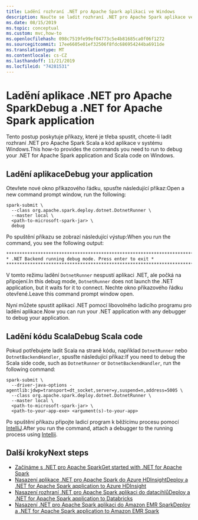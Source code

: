 ```yaml
---
title: Ladění rozhraní .NET pro Apache Spark aplikaci ve Windows
description: Naučte se ladit rozhraní .NET pro Apache Spark aplikace ve Windows.
ms.date: 08/15/2019
ms.topic: conceptual
ms.custom: mvc,how-to
ms.openlocfilehash: 098c7519fe99ef04773c5e4b81685ca0f06f1272
ms.sourcegitcommit: 17ee6605e01ef32506f8fdc686954244ba6911de
ms.translationtype: MT
ms.contentlocale: cs-CZ
ms.lasthandoff: 11/21/2019
ms.locfileid: "74281531"
---
```

# <a name="debug-a-net-for-apache-spark-application"></a><span data-ttu-id="1c632-103">Ladění aplikace .NET pro Apache Spark</span><span class="sxs-lookup"><span data-stu-id="1c632-103">Debug a .NET for Apache Spark application</span></span>

<span data-ttu-id="1c632-104">Tento postup poskytuje příkazy, které je třeba spustit, chcete-li ladit rozhraní .NET pro Apache Spark Scala a kód aplikace v systému Windows.</span><span class="sxs-lookup"><span data-stu-id="1c632-104">This how-to provides the commands you need to run to debug your .NET for Apache Spark application and Scala code on Windows.</span></span>

## <a name="debug-your-application"></a><span data-ttu-id="1c632-105">Ladění aplikace</span><span class="sxs-lookup"><span data-stu-id="1c632-105">Debug your application</span></span>

<span data-ttu-id="1c632-106">Otevřete nové okno příkazového řádku, spusťte následující příkaz:</span><span class="sxs-lookup"><span data-stu-id="1c632-106">Open a new command prompt window, run the following:</span></span>

```shell
spark-submit \
  --class org.apache.spark.deploy.dotnet.DotnetRunner \
  --master local \
  <path-to-microsoft-spark-jar> \
  debug
```

<span data-ttu-id="1c632-107">Po spuštění příkazu se zobrazí následující výstup:</span><span class="sxs-lookup"><span data-stu-id="1c632-107">When you run the command, you see the following output:</span></span>

```console
***********************************************************************
* .NET Backend running debug mode. Press enter to exit *
***********************************************************************
```

<span data-ttu-id="1c632-108">V tomto režimu ladění `DotnetRunner` nespustí aplikaci .NET, ale počká na připojení.</span><span class="sxs-lookup"><span data-stu-id="1c632-108">In this debug mode, `DotnetRunner` does not launch the .NET application, but it waits for it to connect.</span></span> <span data-ttu-id="1c632-109">Nechte okno příkazového řádku otevřené.</span><span class="sxs-lookup"><span data-stu-id="1c632-109">Leave this command prompt window open.</span></span>

<span data-ttu-id="1c632-110">Nyní můžete spustit aplikaci .NET pomocí libovolného ladicího programu pro ladění aplikace.</span><span class="sxs-lookup"><span data-stu-id="1c632-110">Now you can run your .NET application with any debugger to debug your application.</span></span>

## <a name="debug-scala-code"></a><span data-ttu-id="1c632-111">Ladění kódu Scala</span><span class="sxs-lookup"><span data-stu-id="1c632-111">Debug Scala code</span></span>

<span data-ttu-id="1c632-112">Pokud potřebujete ladit Scala na straně kódu, například `DotnetRunner` nebo `DotnetBackendHandler`, spusťte následující příkaz:</span><span class="sxs-lookup"><span data-stu-id="1c632-112">If you need to debug the Scala side code, such as `DotnetRunner` or `DotnetBackendHandler`, run the following command:</span></span>

```shell
spark-submit \
  --driver-java-options -agentlib:jdwp=transport=dt_socket,server=y,suspend=n,address=5005 \
  --class org.apache.spark.deploy.dotnet.DotnetRunner \
  --master local \
  <path-to-microsoft-spark-jar> \
  <path-to-your-app-exe> <argument(s)-to-your-app>
```

<span data-ttu-id="1c632-113">Po spuštění příkazu připojte ladicí program k běžícímu procesu pomocí [IntelliJ](https://www.jetbrains.com/help/idea/attaching-to-local-process.html).</span><span class="sxs-lookup"><span data-stu-id="1c632-113">After you run the command, attach a debugger to the running process using [Intellij](https://www.jetbrains.com/help/idea/attaching-to-local-process.html).</span></span>

## <a name="next-steps"></a><span data-ttu-id="1c632-114">Další kroky</span><span class="sxs-lookup"><span data-stu-id="1c632-114">Next steps</span></span>

* [<span data-ttu-id="1c632-115">Začínáme s .NET pro Apache Spark</span><span class="sxs-lookup"><span data-stu-id="1c632-115">Get started with .NET for Apache Spark</span></span>](../tutorials/get-started.md)
* [<span data-ttu-id="1c632-116">Nasazení aplikace .NET pro Apache Spark do Azure HDInsight</span><span class="sxs-lookup"><span data-stu-id="1c632-116">Deploy a .NET for Apache Spark application to Azure HDInsight</span></span>](../tutorials/hdinsight-deployment.md)
* [<span data-ttu-id="1c632-117">Nasazení rozhraní .NET pro Apache Spark aplikaci do datacihlů</span><span class="sxs-lookup"><span data-stu-id="1c632-117">Deploy a .NET for Apache Spark application to Databricks</span></span>](../tutorials/databricks-deployment.md)
* [<span data-ttu-id="1c632-118">Nasazení .NET pro Apache Spark aplikaci do Amazon EMR Spark</span><span class="sxs-lookup"><span data-stu-id="1c632-118">Deploy a .NET for Apache Spark application to Amazon EMR Spark</span></span>](../tutorials/amazon-emr-spark-deployment.md)
